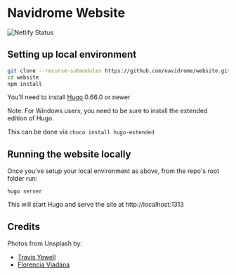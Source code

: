 # Navidrome Website

![Netlify Status](https://api.netlify.com/api/v1/badges/fc69beaf-8f79-41a0-9032-5dc4e9221acf/deploy-status)

## Setting up local environment

```bash
git clone --recurse-submodules https://github.com/navidrome/website.git
cd website
npm install
```

You'll need to install [Hugo](https://gohugo.io/) 0.66.0 or newer

Note: For Windows users, you need to be sure to install the extended edition of Hugo.  

This can be done via `choco install hugo-extended`

## Running the website locally

Once you've setup your local environment as above, from the repo's root folder run:

```
hugo server
```

This will start Hugo and serve the site at http://localhost:1313

## Credits

Photos from Unsplash by:
* [Travis Yewell](https://unsplash.com/@shutters_guild?utm_source=unsplash&amp;utm_medium=referral&amp;utm_content=creditCopyText)
* [Florencia Viadana](https://unsplash.com/@florenciaviadana?utm_source=unsplash&amp;utm_medium=referral&amp;utm_content=creditCopyText")
